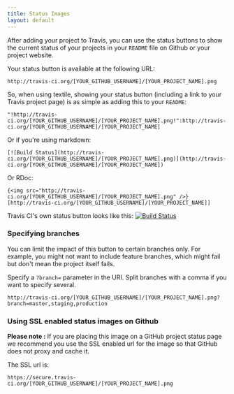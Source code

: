 ```yaml
---
title: Status Images
layout: default
---
```


After adding your project to Travis, you can use the status buttons to show the current status of your projects in your `README` file on Github or your project website.

Your status button is available at the following URL:

    http://travis-ci.org/[YOUR_GITHUB_USERNAME]/[YOUR_PROJECT_NAME].png

So, when using textile, showing your status button (including a link to your Travis project page) is as simple as adding this to your `README`:

    "!http://travis-ci.org/[YOUR_GITHUB_USERNAME]/[YOUR_PROJECT_NAME].png!":http://travis-ci.org/[YOUR_GITHUB_USERNAME]/[YOUR_PROJECT_NAME]

Or if you're using markdown:

    [![Build Status](http://travis-ci.org/[YOUR_GITHUB_USERNAME]/[YOUR_PROJECT_NAME].png)](http://travis-ci.org/[YOUR_GITHUB_USERNAME]/[YOUR_PROJECT_NAME])

Or RDoc:

    {<img src="http://travis-ci.org/[YOUR_GITHUB_USERNAME]/[YOUR_PROJECT_NAME].png" />}[http://travis-ci.org/[YOUR_GITHUB_USERNAME]/[YOUR_PROJECT_NAME]]

Travis CI's own status button looks like this: [![Build Status](https://secure.travis-ci.org/travis-ci/travis-ci.png)](http://travis-ci.org/travis-ci/travis-ci)	
 

### Specifying branches

You can limit the impact of this button to certain branches only. For example, you might not want to include feature branches, which might fail but don't mean the project itself fails.

Specify a `?branch=` parameter in the URI. Split branches with a comma if you want to specify several.

    http://travis-ci.org/[YOUR_GITHUB_USERNAME]/[YOUR_PROJECT_NAME].png?branch=master,staging,production

### Using SSL enabled status images on Github

**Please note :** If you are placing this image on a GitHub project status page we recommend you use the SSL enabled url for the image so that GitHub does not proxy and cache it.

The SSL url is:

    https://secure.travis-ci.org/[YOUR_GITHUB_USERNAME]/[YOUR_PROJECT_NAME].png


